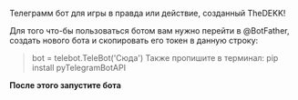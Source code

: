 Телеграмм бот для игры в правда или действие, созданный TheDEKK!

Для того что-бы пользоваться ботом вам нужно перейти в @BotFather, создать нового бота и скопировать его токен в данную строку:
> bot = telebot.TeleBot('Сюда')
Также пропишите в терминал:
> pip install pyTelegramBotAPI

**После этого запустите бота**
